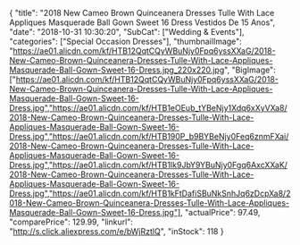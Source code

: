 {
	"title": "2018 New Cameo Brown Quinceanera Dresses Tulle With Lace Appliques Masquerade Ball Gown Sweet 16 Dress Vestidos De 15 Anos",
	"date": "2018-10-31 10:30:20",
	"SubCat": ["Wedding & Events"],
	"categories": ["Special Occasion Dresses"],
	"thumbnailImage": "https://ae01.alicdn.com/kf/HTB12QqtCQyWBuNjy0Fpq6yssXXaG/2018-New-Cameo-Brown-Quinceanera-Dresses-Tulle-With-Lace-Appliques-Masquerade-Ball-Gown-Sweet-16-Dress.jpg_220x220.jpg",
	"BigImage": ["https://ae01.alicdn.com/kf/HTB12QqtCQyWBuNjy0Fpq6yssXXaG/2018-New-Cameo-Brown-Quinceanera-Dresses-Tulle-With-Lace-Appliques-Masquerade-Ball-Gown-Sweet-16-Dress.jpg","https://ae01.alicdn.com/kf/HTB1eOEub_tYBeNjy1Xdq6xXyVXa8/2018-New-Cameo-Brown-Quinceanera-Dresses-Tulle-With-Lace-Appliques-Masquerade-Ball-Gown-Sweet-16-Dress.jpg","https://ae01.alicdn.com/kf/HTB190P_b9BYBeNjy0Feq6znmFXai/2018-New-Cameo-Brown-Quinceanera-Dresses-Tulle-With-Lace-Appliques-Masquerade-Ball-Gown-Sweet-16-Dress.jpg","https://ae01.alicdn.com/kf/HTB1Ik9JbY9YBuNjy0Fgq6AxcXXaK/2018-New-Cameo-Brown-Quinceanera-Dresses-Tulle-With-Lace-Appliques-Masquerade-Ball-Gown-Sweet-16-Dress.jpg","https://ae01.alicdn.com/kf/HTB1kFtDafiSBuNkSnhJq6zDcpXa8/2018-New-Cameo-Brown-Quinceanera-Dresses-Tulle-With-Lace-Appliques-Masquerade-Ball-Gown-Sweet-16-Dress.jpg"],
	"actualPrice": 97.49,
	"comparePrice": 129.99,
	"linkurl": "http://s.click.aliexpress.com/e/bWjRztlQ",
	"inStock": 118
}
